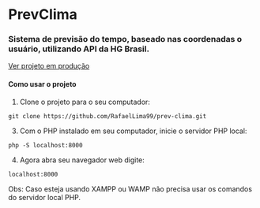 <h1> PrevClima </h1>

<h3>Sistema de previsão do tempo, baseado nas coordenadas o usuário, utilizando API da HG Brasil.</h3>
<a href="https://chatday.online/">Ver projeto em produção</a>
<img src="">

<h4>Como usar o projeto</h4>

1. Clone o projeto para o seu computador:

`git clone https://github.com/RafaelLima99/prev-clima.git`


3. Com o PHP instalado em seu computador, inicie o servidor PHP local:

`php -S localhost:8000`

4. Agora abra seu navegador web digite:

`localhost:8000`

Obs: Caso esteja usando XAMPP ou WAMP não precisa usar os comandos do servidor local PHP.


